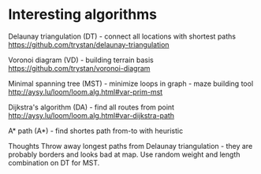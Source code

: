 # Interesting algorithms

Delaunay triangulation (DT) - connect all locations with shortest paths
https://github.com/trystan/delaunay-triangulation

Voronoi diagram (VD) - building terrain basis
https://github.com/trystan/voronoi-diagram

Minimal spanning tree (MST) - minimize loops in graph - maze building tool
http://aysy.lu/loom/loom.alg.html#var-prim-mst

Dijkstra's algorithm (DA) - find all routes from point
http://aysy.lu/loom/loom.alg.html#var-dijkstra-path

A* path (A*) - find shortes path from-to with heuristic

Thoughts
Throw away longest paths from Delaunay triangulation - they are probably borders and looks bad at map.
Use random weight and length combination on DT for MST.